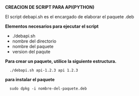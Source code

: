 **CREACION DE SCRIPT PARA API(PYTHON)**

El script debapi.sh es el encargado de elaborar el paquete .deb

**Elementos necesarios para ejecutar el script**
 - ./debapi.sh
 - nombre del directorio
 - nombre del paquete
 - version del paqute

**Para crear un paquete, utilice la siguiente estructura.**
  ~~~
    ./debapi.sh api-1.2.3 api 1.2.3
  ~~~

**para instalar el paquete**
  ~~~
    sudo dpkg -i nombre-del-paquete.deb
  ~~~
